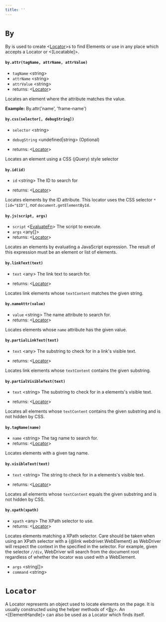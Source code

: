 ```yaml
---
title: ''
---
```

# `By`

By is used to create <[Locator]>s to find Elements or use in any place which accepts a Locator or <[Locatable]>.

#### `by.attr(tagName, attrName, attrValue)`
* `tagName` &lt;string&gt;  
* `attrName` &lt;string&gt;  
* `attrValue` &lt;string&gt;  
* returns: &lt;[Locator]&gt; 

Locates an element where the attribute matches the value.

**Example:**
By.attr('name', 'frame-name')

#### `by.css(selector[, debugString])`
* `selector` &lt;string&gt;  

* `debugString` &lt;undefined|string&gt; (Optional) 
* returns: &lt;[Locator]&gt; 

Locates an element using a CSS (jQuery) style selector

#### `by.id(id)`
* `id` &lt;string&gt;  The ID to search for

* returns: &lt;[Locator]&gt; 

Locates elements by the ID attribute. This locator uses the CSS selector
`*[id="$ID"]`, _not_ `document.getElementById`.

#### `by.js(script, args)`
* `script` &lt;[EvaluateFn]&gt;  The script to execute.
* `args` &lt;any[]&gt;  
* returns: &lt;[Locator]&gt; 

Locates an elements by evaluating a JavaScript expression.
The result of this expression must be an element or list of elements.

#### `by.linkText(text)`
* `text` &lt;any&gt;  The link text to search for.

* returns: &lt;[Locator]&gt; 

Locates link elements whose `textContent` matches the given
string.

#### `by.nameAttr(value)`
* `value` &lt;string&gt;  The name attribute to search for.
* returns: &lt;[Locator]&gt; 

Locates elements whose `name` attribute has the given value.

#### `by.partialLinkText(text)`
* `text` &lt;any&gt;  The substring to check for in a link's visible text.

* returns: &lt;[Locator]&gt; 

Locates link elements whose `textContent` contains the given
substring.

#### `by.partialVisibleText(text)`
* `text` &lt;string&gt;  The substring to check for in a elements's visible text.

* returns: &lt;[Locator]&gt; 

Locates all elements whose `textContent` contains the given
substring and is not hidden by CSS.

#### `by.tagName(name)`
* `name` &lt;string&gt;  The tag name to search for.
* returns: &lt;[Locator]&gt; 

Locates elements with a given tag name.

#### `by.visibleText(text)`
* `text` &lt;string&gt;  The string to check for in a elements's visible text.

* returns: &lt;[Locator]&gt; 

Locates all elements whose `textContent` equals the given
substring and is not hidden by CSS.

#### `by.xpath(xpath)`
* `xpath` &lt;any&gt;  The XPath selector to use.
* returns: &lt;[Locator]&gt; 

Locates elements matching a XPath selector. Care should be taken when
using an XPath selector with a {@link webdriver.WebElement} as WebDriver
will respect the context in the specified in the selector. For example,
given the selector `//div`, WebDriver will search from the document root
regardless of whether the locator was used with a WebElement.

* `args` &lt;string[]&gt;      
* `command` &lt;string&gt;      
# `Locator`

A Locator represents an object used to locate elements on the page. It is usually constructed using the helper methods of <[By]>.
An <[ElementHandle]> can also be used as a Locator which finds itself.


[Locator]: ../../api/By.md#locator
[EvaluateFn]: ../..#evaluatefn
[By]: ../../api/By.md#by